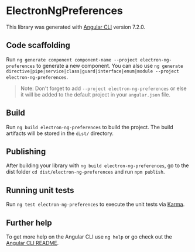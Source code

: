 # ElectronNgPreferences

This library was generated with [Angular CLI](https://github.com/angular/angular-cli) version 7.2.0.

## Code scaffolding

Run `ng generate component component-name --project electron-ng-preferences` to generate a new component. You can also use `ng generate directive|pipe|service|class|guard|interface|enum|module --project electron-ng-preferences`.
> Note: Don't forget to add `--project electron-ng-preferences` or else it will be added to the default project in your `angular.json` file. 

## Build

Run `ng build electron-ng-preferences` to build the project. The build artifacts will be stored in the `dist/` directory.

## Publishing

After building your library with `ng build electron-ng-preferences`, go to the dist folder `cd dist/electron-ng-preferences` and run `npm publish`.

## Running unit tests

Run `ng test electron-ng-preferences` to execute the unit tests via [Karma](https://karma-runner.github.io).

## Further help

To get more help on the Angular CLI use `ng help` or go check out the [Angular CLI README](https://github.com/angular/angular-cli/blob/master/README.md).
